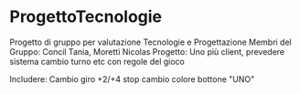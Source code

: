 # ProgettoTecnologie
Progetto di gruppo per valutazione Tecnologie e Progettazione
Membri del Gruppo: Concil Tania, Moretti Nicolas
Progetto: Uno
più client, prevedere sistema cambio turno etc con regole del gioco


Includere: 
Cambio giro
+2/+4
stop
cambio colore
bottone "UNO"


